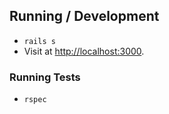 ## Running / Development

* `rails s`
* Visit at [http://localhost:3000](http://localhost:3000).

### Running Tests

* `rspec`
